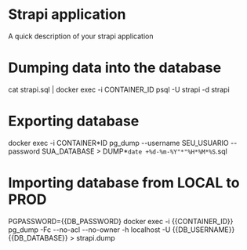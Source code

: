 # Strapi application

A quick description of your strapi application

# Dumping data into the database

cat strapi.sql | docker exec -i CONTAINER_ID psql -U strapi -d strapi

# Exporting database

docker exec -i CONTAINER*ID pg_dump --username SEU_USUARIO --password SUA_DATABASE > DUMP\*`date +%d-%m-%Y"*"%H*%M*%S`.sql

# Importing database from LOCAL to PROD

PGPASSWORD={{DB_PASSWORD} docker exec -i {{CONTAINER_ID}} pg_dump -Fc --no-acl --no-owner -h localhost -U {{DB_USERNAME}} {{DB_DATABASE}} > strapi.dump

